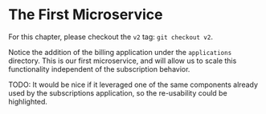 # The First Microservice

For this chapter, please checkout the `v2` tag: `git checkout v2`.

Notice the addition of the billing application under the `applications` directory. This is our first microservice, and will allow us to scale this functionality independent of the subscription behavior.

TODO:
It would be nice if it leveraged one of the same components already used by the subscriptions application, so the re-usability could be highlighted.